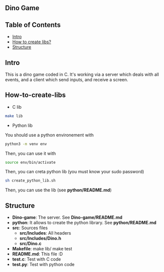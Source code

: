 ## Dino Game

## Table of Contents

- [Intro](#Intro)
- [How to create libs?](#How-to-create-libs)
- [Structure](#Structure)

## Intro

This is a dino game coded in C. It's working via a server which deals with all events, and a client which send inputs, and receive a screen.

## How-to-create-libs

- C lib

```sh
make lib
```

- Python lib

You should use a python environement with

```sh
python3 -m venv env
```

Then, you can use it with

```sh
source env/bin/activate
```

Then, you can creta python lib (you must know your sudo password)

```sh
sh create_python_lib.sh
```

Then, you can use the lib (see **python/README.md**)

## Structure

- **Dino-game**: The server. See **Dino-game/README.md**
- **python**: It allows to create the python library. See **python/README.md**
- **src**: Sources files
    - **src/Includes**: All headers
    - **src/Includes/Dino.h**
    - **src/Dino.c**
- **Makefile**: make lib/ make test
- **README.md**: This file :D
- **test.c**: Test with C code
- **test.py**: Test with python code
